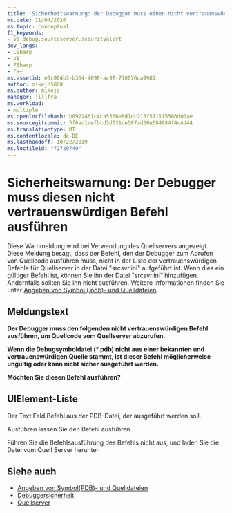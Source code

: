 ```yaml
---
title: 'Sicherheitswarnung: der Debugger muss einen nicht vertrauenswürdigen Befehl ausführen | Microsoft-Dokumentation'
ms.date: 11/04/2016
ms.topic: conceptual
f1_keywords:
- vs.debug.sourceserver.securityalert
dev_langs:
- CSharp
- VB
- FSharp
- C++
ms.assetid: e5c004b3-b364-4098-ac98-770076ca9981
author: mikejo5000
ms.author: mikejo
manager: jillfra
ms.workload:
- multiple
ms.openlocfilehash: b0922461c4ca5366e6d1dc215f5711f5566d00ae
ms.sourcegitcommit: 5f6ad1cefbcd3d531ce587ad30e684684f4c4d44
ms.translationtype: MT
ms.contentlocale: de-DE
ms.lasthandoff: 10/22/2019
ms.locfileid: "72729749"
---
```

# <a name="security-warning-debugger-must-execute-untrusted-command"></a>Sicherheitswarnung: Der Debugger muss diesen nicht vertrauenswürdigen Befehl ausführen
Diese Warnmeldung wird bei Verwendung des Quellservers angezeigt. Diese Meldung besagt, dass der Befehl, den der Debugger zum Abrufen von Quellcode ausführen muss, nicht in der Liste der vertrauenswürdigen Befehle für Quellserver in der Datei "srcsvr.ini" aufgeführt ist. Wenn dies ein gültiger Befehl ist, können Sie ihn der Datei "srcsvr.ini" hinzufügen. Andernfalls sollten Sie ihn nicht ausführen. Weitere Informationen finden Sie unter [Angeben von Symbol (.pdb)- und Quelldateien](../debugger/specify-symbol-dot-pdb-and-source-files-in-the-visual-studio-debugger.md).

## <a name="message-text"></a>Meldungstext
 **Der Debugger muss den folgenden nicht vertrauenswürdigen Befehl ausführen, um Quellcode vom Quellserver abzurufen.**

 **Wenn die Debugsymboldatei (\*.pdb) nicht aus einer bekannten und vertrauenswürdigen Quelle stammt, ist dieser Befehl möglicherweise ungültig oder kann nicht sicher ausgeführt werden.**

 **Möchten Sie diesen Befehl ausführen?**

## <a name="uielement-list"></a>UIElement-Liste
 Der Text Feld Befehl aus der PDB-Datei, der ausgeführt werden soll.

 Ausführen lassen Sie den Befehl ausführen.

 Führen Sie die Befehlsausführung des Befehls nicht aus, und laden Sie die Datei vom Quell Server herunter.

## <a name="see-also"></a>Siehe auch
- [Angeben von Symbol(PDB)- und Quelldateien](../debugger/specify-symbol-dot-pdb-and-source-files-in-the-visual-studio-debugger.md)
- [Debuggersicherheit](../debugger/debugger-security.md)
- [Quellserver](/windows/desktop/Debug/source-server-and-source-indexing)